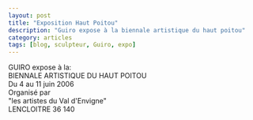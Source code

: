 ```yaml
---
layout: post
title: "Exposition Haut Poitou"
description: "Guiro expose à la biennale artistique du haut poitou"
category: articles
tags: [blog, sculpteur, Guiro, expo]
---
```

GUIRO expose à la:  
BIENNALE ARTISTIQUE DU HAUT POITOU  
Du 4 au 11 juin 2006  
Organisé par  
"les artistes du Val d'Envigne"  
LENCLOITRE 36 140  
